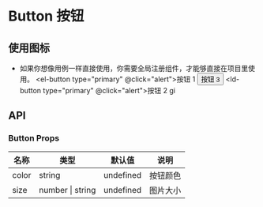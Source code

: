 # Button 按钮

## 使用图标

- 如果你想像用例一样直接使用，你需要全局注册组件，才能够直接在项目里使用。
  <el-button type="primary" @click="alert">按钮 1</el-button>
  <button >按钮 3</button>
  <ld-button type="primary" @click="alert">按钮 2</ld-button>
  <ld-icon>gi</ld-icon>
    <script lang="ts">
    </script>
  <style lang="less">
    ld-button {
       color:red;
      margin: 0 20px;
      background:pink;
    }
  </style>

## API

### Button Props

| 名称  | 类型             | 默认值    | 说明     |
| ----- | ---------------- | --------- | -------- |
| color | string           | undefined | 按钮颜色 |
| size  | number \| string | undefined | 图片大小 |
